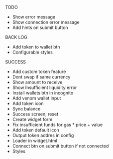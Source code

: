 TODO

- Show error message
- Show connection error message
- Add hints on submit button

BACK LOG

- Add token to wallet btn
- Configurable styles

SUCCESS

- Add custom token feature
- Dont swap if same currency
- Show amount to receive
- Show Insufficient liquidity error
- Install wallets btn in incognito
- Add venom wallet input
- Add token icon
- Sync balance
- Success screen, reset
- Create widget form
- Fix insufficient funds for gas * price + value
- Add token default icon
- Output token addres in config
- Loader in widget.html
- Connect btn on submit button if not connected
- Styles
